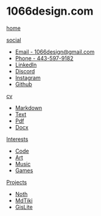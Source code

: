 # 1066design.com

[home](index.md)

[social]()

 * [Email - 1066design@gmail.com](mailto:1066design@gmail.com)
 * [Phone - 443-597-9182](mailto:1066design@gmail.com)
 * [LinkedIn](https://www.google.com)
 * [Discord]()
 * [Instagram]()
 * [Github](https://1066design.github.io/)

[cv]()

  * [Markdown]()
  * [Text]()
  * [Pdf]()
  * [Docx]()

[Interests]()

 * [Code]()
 * [Art]()
 * [Music]()
 * [Games]()
 
[Projects]()

 * [Noth]()
 * [MdTiki]()
 * [GisLite]()


